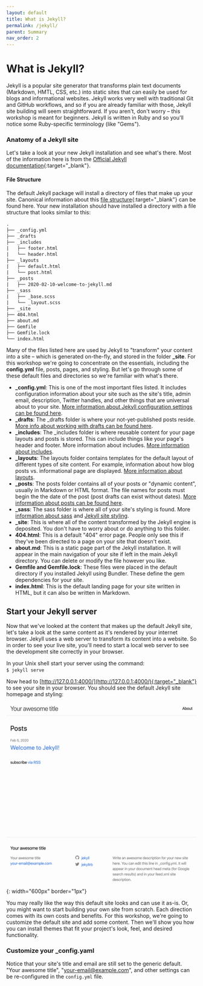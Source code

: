 ```yaml
---
layout: default
title: What is Jekyll?
permalink: /jekyll/
parent: Summary
nav_order: 2
---
```

# What is Jekyll?
Jekyll is a popular site generator that transforms plain text documents (Markdown, HMTL, CSS, etc.) into static sites that can easily be used for blogs and informational websites. Jekyll works very well with traditional Git and GitHub workflows, and so if you are already familiar with those, Jekyll site building will seem straightforward. If you aren't, don't worry – this workshop is meant for beginners. Jekyll is written in Ruby and so you'll notice some Ruby-specific terminology (like "Gems").

### Anatomy of a Jekyll site
Let's take a look at your new Jekyll installation and see what's there. Most of the information here is from the [Official Jekyll documentation](https://jekyllrb.com/docs/){:target="_blank"}.
#### File Structure
The default Jekyll package will install a directory of files that make up your site. Canonical information about this [file structure](https://jekyllrb.com/docs/structure/){:target="_blank"} can be found here. Your new installation should have installed a directory with a file structure that looks similar to this:
```
.
├── _config.yml
├── _drafts
├── _includes
|   ├── footer.html
|   └── header.html
├── _layouts
|   ├── default.html
|   └── post.html
├── _posts
|   ├── 2020-02-10-welcome-to-jekyll.md
├── _sass
|   ├── _base.scss
|   └── _layout.scss
├── _site
├── 404.html
├── about.md
├── Gemfile
├── Gemfile.lock
└── index.html
```
Many of the files listed here are used by Jekyll to "transform" your content into a site – which is generated on-the-fly, and stored in the folder **_site**. For this workshop we're going to concentrate on the essentials, including the **config.yml** file, posts, pages, and styling. But let's go through some of these default files and directories so we're familiar with what's there.    
- **_config.yml**: This is one of the most important files listed. It includes configuration information about your site such as the site's title, admin email, description, Twitter handles, and other things that are universal about to your site. [More information about Jekyll configuration settings can be found here](https://jekyllrb.com/docs/configuration/).    
- **_drafts**: The _drafts folder is where your not-yet-published posts reside. [More info about working with drafts can be found here](https://jekyllrb.com/docs/posts/#drafts).    
- **_includes**: The _includes folder is where reusable content for your page layouts and posts is stored. This can include things like your page's header and footer. More information about includes. [More information about includes](https://jekyllrb.com/docs/includes/).     
- **_layouts**: The layouts folder contains templates for the default layout of different types of site content. For example, information about how blog posts vs. informational page are displayed. [More information about layouts](https://jekyllrb.com/docs/layouts/).    
- **_posts**: The posts folder contains all of your posts or "dynamic content", usually in Markdown or HTML format. The file names for posts must begin the the date of the post (post drafts can exist without dates). [More information about posts can be found here](https://jekyllrb.com/docs/posts/).    
- **_sass**: The sass folder is where all of your site's styling is found. More [information about sass](https://jekyllrb.com/docs/assets/#sassscss) and [Jekyll site styling](https://mademistakes.com/articles/jekyll-style-guide/).    
- **_site**: This is where all of the content transformed by the Jekyll engine is deposited. You don't have to worry about or do anything to this folder.    
- **404.html**: This is a default "404" error page. People only see this if they've been directed to a page on your site that doesn't exist.     
- **about.md**: This is a static page part of the Jekyll installation. It will appear in the main navigation of your site if left in the main Jekyll directory. You can delete or modify the file however you like.    
- **Gemfile and Gemfile.lock**: These files were placed in the default directory if you installed Jekyll using Bundler. These define the gem dependencies for your site.    
- **index.html**: This is the default landing page for your site written in HTML, but it can also be written in Markdown.   

## Start your Jekyll server
Now that we've looked at the content that makes up the default Jekyll site, let's take a look at the same content as it's rendered by your internet browser. Jekyll uses a web server to transform its content into a website. So in order to see your live site, you'll need to start a local web server to see the development site correctly in your browser.    

In your Unix shell start your server using the command:    
<code>$ jekyll serve</code>     

Now head to [http://127.0.0.1:4000/](http://127.0.0.1:4000/){:target="_blank"} to see your site in your browser. You should see the default Jekyll site homepage and styling:    


![Blank Site](img/blanksite1.png){: width="600px" border="1px"}  


You may really like the way this default site looks and can use it as-is. Or, you might want to start building your own site from scratch. Each direction comes with its own costs and benefits. For this workshop, we're going to customize the default site and add some content. Then we'll show you how you can install themes that fit your project's look, feel, and desired functionality.    

### Customize your _config.yaml
Notice that your site's title and email are still set to the generic default. "Your awesome title", "your-email@example.com", and other settings can be re-configured in the <code>config.yml</code> file.

